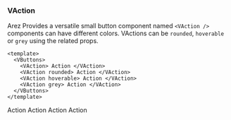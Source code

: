 ### VAction

Arez Provides a versatile small button component named
`<VAction />` components can have different colors.
VActions can be `rounded`, `hoverable` or `grey` using the related props.

<!--code-->

```vue
<template>
  <VButtons>
    <VAction> Action </VAction>
    <VAction rounded> Action </VAction>
    <VAction hoverable> Action </VAction>
    <VAction grey> Action </VAction>
  </VButtons>
</template>
```

<!--/code-->

<!--example-->

<VButtons>
  <VAction> Action </VAction>
  <VAction rounded> Action </VAction>
  <VAction hoverable> Action </VAction>
  <VAction grey> Action </VAction>
</VButtons>

<!--/example-->
